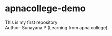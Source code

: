 # apnacollege-demo
This is my first repository
<br>
Author- Sunayana P (Learning from apna college)

